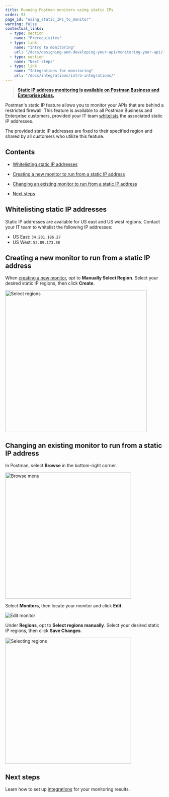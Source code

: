 ```yaml
---
title: Running Postman monitors using static IPs
order: 93
page_id: "using_static_IPs_to_monitor"
warning: false
contextual_links:
  - type: section
    name: "Prerequisites"
  - type: link
    name: "Intro to monitoring"
    url: "/docs/designing-and-developing-your-api/monitoring-your-api/intro-monitors/"
  - type: section
    name: "Next steps"
  - type: link
    name: "Integrations for monitoring"
    url: "/docs/integrations/intro-integrations/"
---
```


> __[Static IP address monitoring is available on Postman Business and Enterprise plans.](https://www.postman.com/pricing)__

Postman's static IP feature allows you to monitor your APIs that are behind a restricted firewall. This feature is available to all Postman Business and Enterprise customers, provided your IT team [whitelists](#whitelisting-static-ip-addresses) the associated static IP addresses.

The provided static IP addresses are fixed to their specified region and shared by all customers who utilize this feature.

## Contents

* [Whitelisting static IP addresses](#whitelisting-static-ip-addresses)

* [Creating a new monitor to run from a static IP address](#creating-a-new-monitor-to-run-from-a-static-ip-address)

* [Changing an existing monitor to run from a static IP address](#changing-an-existing-monitor-to-run-from-a-static-ip-address)

* [Next steps](#next-steps)

## Whitelisting static IP addresses

Static IP addresses are available for US east and US west regions. Contact your IT team to whitelist the following IP addresses:

* US East: `34.201.186.27`
* US West: `52.89.173.88`

## Creating a new monitor to run from a static IP address

When [creating a new monitor](/docs/designing-and-developing-your-api/monitoring-your-api/setting-up-monitor/#creating-a-monitor), opt to **Manually Select Region**. Select your desired static IP regions, then click **Create**.

<img src="https://assets.postman.com/postman-docs/static-ip-select-region.jpg" height="450px" alt="Select regions"/>

## Changing an existing monitor to run from a static IP address

In Postman, select **Browse** in the bottom-right corner.

<img src="https://assets.postman.com/postman-docs/browse-button-selected.jpg" width="400px" alt="Browse menu"/>

Select **Monitors**, then locate your monitor and click **Edit**.

![Edit monitor](https://assets.postman.com/postman-docs/edit-monitor-button.jpg)

Under **Regions**, opt to **Select regions manually**. Select your desired static IP regions, then click **Save Changes**.

<img src="https://assets.postman.com/postman-docs/select-regions-in-web.jpg" width="400px" alt="Selecting regions"/>

## Next steps

Learn how to set up [integrations](/docs/integrations/intro-integrations/) for your monitoring results.
